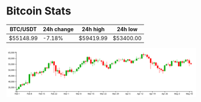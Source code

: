 # Bitcoin Stats

BTC/USDT|24h change|24h high|24h low|
|---|---|---|---|
|$55148.99|-7.18%|$59419.99|$53400.00|

<img src="./chart.svg">
